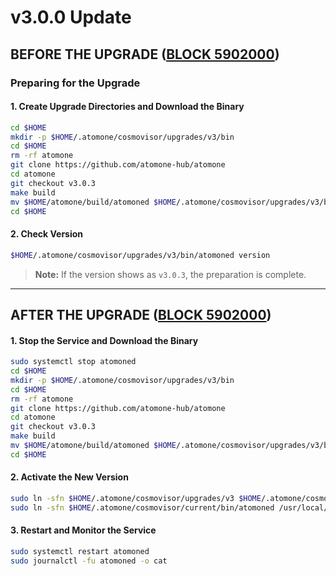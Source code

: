 # v3.0.0 Update

## BEFORE THE UPGRADE ([BLOCK 5902000](https://explorer.mictonode.com/Atomone-Mainnet/block/5902000))

### Preparing for the Upgrade

#### 1. Create Upgrade Directories and Download the Binary

```bash
cd $HOME
mkdir -p $HOME/.atomone/cosmovisor/upgrades/v3/bin
cd $HOME
rm -rf atomone
git clone https://github.com/atomone-hub/atomone
cd atomone
git checkout v3.0.3
make build
mv $HOME/atomone/build/atomoned $HOME/.atomone/cosmovisor/upgrades/v3/bin/
cd $HOME
```

#### 2. Check Version

```bash
$HOME/.atomone/cosmovisor/upgrades/v3/bin/atomoned version
```

> **Note:** If the version shows as `v3.0.3`, the preparation is complete.

---

## AFTER THE UPGRADE ([BLOCK 5902000](https://explorer.mictonode.com/Atomone-Mainnet/block/5902000))

#### 1. Stop the Service and Download the Binary

```bash
sudo systemctl stop atomoned
cd $HOME
mkdir -p $HOME/.atomone/cosmovisor/upgrades/v3/bin
cd $HOME
rm -rf atomone
git clone https://github.com/atomone-hub/atomone
cd atomone
git checkout v3.0.3
make build
mv $HOME/atomone/build/atomoned $HOME/.atomone/cosmovisor/upgrades/v3/bin/
cd $HOME
```

#### 2. Activate the New Version

```bash
sudo ln -sfn $HOME/.atomone/cosmovisor/upgrades/v3 $HOME/.atomone/cosmovisor/current
sudo ln -sfn $HOME/.atomone/cosmovisor/current/bin/atomoned /usr/local/bin/atomoned
```

#### 3. Restart and Monitor the Service

```bash
sudo systemctl restart atomoned
sudo journalctl -fu atomoned -o cat
```